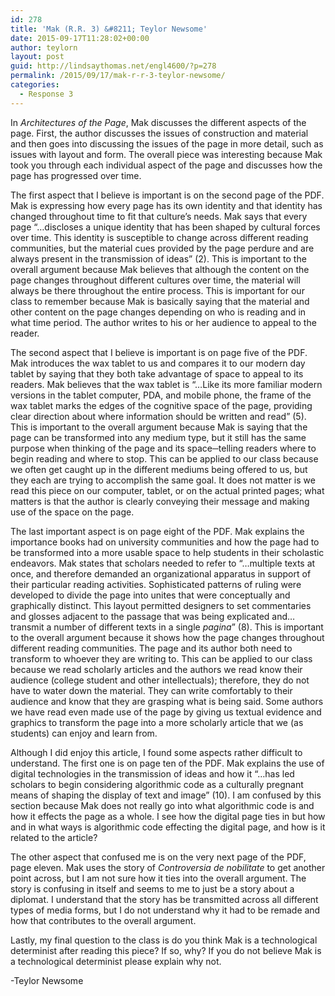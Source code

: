 ```yaml
---
id: 278
title: 'Mak (R.R. 3) &#8211; Teylor Newsome'
date: 2015-09-17T11:28:02+00:00
author: teylorn
layout: post
guid: http://lindsaythomas.net/engl4600/?p=278
permalink: /2015/09/17/mak-r-r-3-teylor-newsome/
categories:
  - Response 3
---
```

In _Architectures of the Page_, Mak discusses the different aspects of the page. First, the author discusses the issues of construction and material and then goes into discussing the issues of the page in more detail, such as issues with layout and form. The overall piece was interesting because Mak took you through each individual aspect of the page and discusses how the page has progressed over time.

The first aspect that I believe is important is on the second page of the PDF. Mak is expressing how every page has its own identity and that identity has changed throughout time to fit that culture’s needs. Mak says that every page “&#8230;discloses a unique identity that has been shaped by cultural forces over time. This identity is susceptible to change across different reading communities, but the material cues provided by the page perdure and are always present in the transmission of ideas” (2). This is important to the overall argument because Mak believes that although the content on the page changes throughout different cultures over time, the material will always be there throughout the entire process. This is important for our class to remember because Mak is basically saying that the material and other content on the page changes depending on who is reading and in what time period. The author writes to his or her audience to appeal to the reader.

The second aspect that I believe is important is on page five of the PDF. Mak introduces the wax tablet to us and compares it to our modern day tablet by saying that they both take advantage of space to appeal to its readers. Mak believes that the wax tablet is “&#8230;Like its more familiar modern versions in the tablet computer, PDA, and mobile phone, the frame of the wax tablet marks the edges of the cognitive space of the page, providing clear direction about where information should be written and read” (5). This is important to the overall argument because Mak is saying that the page can be transformed into any medium type, but it still has the same purpose when thinking of the page and its space─telling readers where to begin reading and where to stop. This can be applied to our class because we often get caught up in the different mediums being offered to us, but they each are trying to accomplish the same goal. It does not matter is we read this piece on our computer, tablet, or on the actual printed pages; what matters is that the author is clearly conveying their message and making use of the space on the page.

The last important aspect is on page eight of the PDF. Mak explains the importance books had on university communities and how the page had to be transformed into a more usable space to help students in their scholastic endeavors. Mak states that scholars needed to refer to “&#8230;multiple texts at once, and therefore demanded an organizational apparatus in support of their particular reading activities. Sophisticated patterns of ruling were developed to divide the page into unites that were conceptually and graphically distinct. This layout permitted designers to set commentaries and glosses adjacent to the passage that was being explicated and&#8230;transmit a number of different texts in a single _pagina_” (8). This is important to the overall argument because it shows how the page changes throughout different reading communities. The page and its author both need to transform to whoever they are writing to. This can be applied to our class because we read scholarly articles and the authors we read know their audience (college student and other intellectuals); therefore, they do not have to water down the material. They can write comfortably to their audience and know that they are grasping what is being said. Some authors we have read even made use of the page by giving us textual evidence and graphics to transform the page into a more scholarly article that we (as students) can enjoy and learn from.

Although I did enjoy this article, I found some aspects rather difficult to understand. The first one is on page ten of the PDF. Mak explains the use of digital technologies in the transmission of ideas and how it “&#8230;has led scholars to begin considering algorithmic code as a culturally pregnant means of shaping the display of text and image” (10). I am confused by this section because Mak does not really go into what algorithmic code is and how it effects the page as a whole. I see how the digital page ties in but how and in what ways is algorithmic code effecting the digital page, and how is it related to the article?

The other aspect that confused me is on the very next page of the PDF, page eleven. Mak uses the story of _Controversia de nobilitate_ to get another point across, but I am not sure how it ties into the overall argument. The story is confusing in itself and seems to me to just be a story about a diplomat. I understand that the story has be transmitted across all different types of media forms, but I do not understand why it had to be remade and how that contributes to the overall argument.

Lastly, my final question to the class is do you think Mak is a technological determinist after reading this piece? If so, why? If you do not believe Mak is a technological determinist please explain why not.

-Teylor Newsome